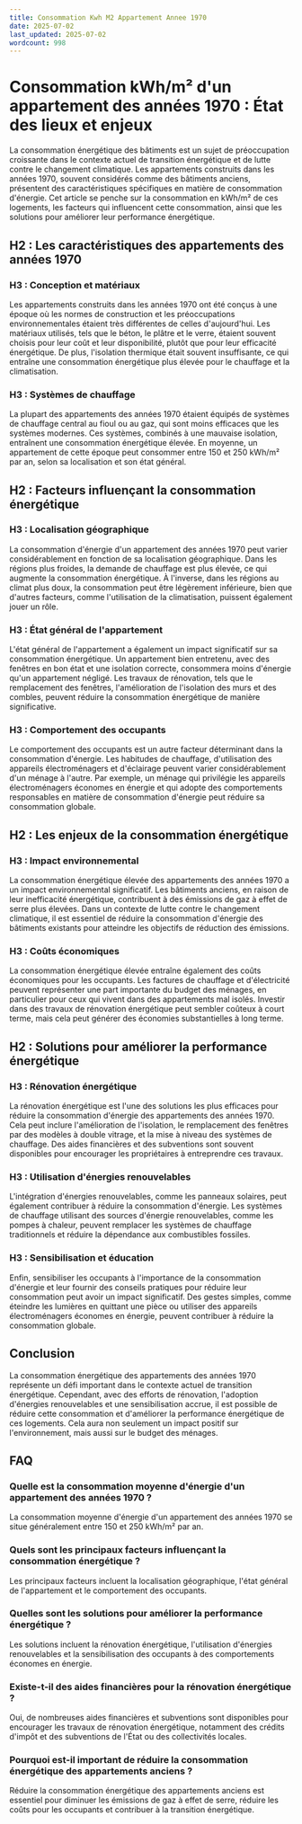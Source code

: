 ```yaml
---
title: Consommation Kwh M2 Appartement Annee 1970
date: 2025-07-02
last_updated: 2025-07-02
wordcount: 998
---
```


# Consommation kWh/m² d'un appartement des années 1970 : État des lieux et enjeux

La consommation énergétique des bâtiments est un sujet de préoccupation croissante dans le contexte actuel de transition énergétique et de lutte contre le changement climatique. Les appartements construits dans les années 1970, souvent considérés comme des bâtiments anciens, présentent des caractéristiques spécifiques en matière de consommation d'énergie. Cet article se penche sur la consommation en kWh/m² de ces logements, les facteurs qui influencent cette consommation, ainsi que les solutions pour améliorer leur performance énergétique.

## H2 : Les caractéristiques des appartements des années 1970

### H3 : Conception et matériaux

Les appartements construits dans les années 1970 ont été conçus à une époque où les normes de construction et les préoccupations environnementales étaient très différentes de celles d'aujourd'hui. Les matériaux utilisés, tels que le béton, le plâtre et le verre, étaient souvent choisis pour leur coût et leur disponibilité, plutôt que pour leur efficacité énergétique. De plus, l'isolation thermique était souvent insuffisante, ce qui entraîne une consommation énergétique plus élevée pour le chauffage et la climatisation.

### H3 : Systèmes de chauffage

La plupart des appartements des années 1970 étaient équipés de systèmes de chauffage central au fioul ou au gaz, qui sont moins efficaces que les systèmes modernes. Ces systèmes, combinés à une mauvaise isolation, entraînent une consommation énergétique élevée. En moyenne, un appartement de cette époque peut consommer entre 150 et 250 kWh/m² par an, selon sa localisation et son état général.

## H2 : Facteurs influençant la consommation énergétique

### H3 : Localisation géographique

La consommation d'énergie d'un appartement des années 1970 peut varier considérablement en fonction de sa localisation géographique. Dans les régions plus froides, la demande de chauffage est plus élevée, ce qui augmente la consommation énergétique. À l'inverse, dans les régions au climat plus doux, la consommation peut être légèrement inférieure, bien que d'autres facteurs, comme l'utilisation de la climatisation, puissent également jouer un rôle.

### H3 : État général de l'appartement

L'état général de l'appartement a également un impact significatif sur sa consommation énergétique. Un appartement bien entretenu, avec des fenêtres en bon état et une isolation correcte, consommera moins d'énergie qu'un appartement négligé. Les travaux de rénovation, tels que le remplacement des fenêtres, l'amélioration de l'isolation des murs et des combles, peuvent réduire la consommation énergétique de manière significative.

### H3 : Comportement des occupants

Le comportement des occupants est un autre facteur déterminant dans la consommation d'énergie. Les habitudes de chauffage, d'utilisation des appareils électroménagers et d'éclairage peuvent varier considérablement d'un ménage à l'autre. Par exemple, un ménage qui privilégie les appareils électroménagers économes en énergie et qui adopte des comportements responsables en matière de consommation d'énergie peut réduire sa consommation globale.

## H2 : Les enjeux de la consommation énergétique

### H3 : Impact environnemental

La consommation énergétique élevée des appartements des années 1970 a un impact environnemental significatif. Les bâtiments anciens, en raison de leur inefficacité énergétique, contribuent à des émissions de gaz à effet de serre plus élevées. Dans un contexte de lutte contre le changement climatique, il est essentiel de réduire la consommation d'énergie des bâtiments existants pour atteindre les objectifs de réduction des émissions.

### H3 : Coûts économiques

La consommation énergétique élevée entraîne également des coûts économiques pour les occupants. Les factures de chauffage et d'électricité peuvent représenter une part importante du budget des ménages, en particulier pour ceux qui vivent dans des appartements mal isolés. Investir dans des travaux de rénovation énergétique peut sembler coûteux à court terme, mais cela peut générer des économies substantielles à long terme.

## H2 : Solutions pour améliorer la performance énergétique

### H3 : Rénovation énergétique

La rénovation énergétique est l'une des solutions les plus efficaces pour réduire la consommation d'énergie des appartements des années 1970. Cela peut inclure l'amélioration de l'isolation, le remplacement des fenêtres par des modèles à double vitrage, et la mise à niveau des systèmes de chauffage. Des aides financières et des subventions sont souvent disponibles pour encourager les propriétaires à entreprendre ces travaux.

### H3 : Utilisation d'énergies renouvelables

L'intégration d'énergies renouvelables, comme les panneaux solaires, peut également contribuer à réduire la consommation d'énergie. Les systèmes de chauffage utilisant des sources d'énergie renouvelables, comme les pompes à chaleur, peuvent remplacer les systèmes de chauffage traditionnels et réduire la dépendance aux combustibles fossiles.

### H3 : Sensibilisation et éducation

Enfin, sensibiliser les occupants à l'importance de la consommation d'énergie et leur fournir des conseils pratiques pour réduire leur consommation peut avoir un impact significatif. Des gestes simples, comme éteindre les lumières en quittant une pièce ou utiliser des appareils électroménagers économes en énergie, peuvent contribuer à réduire la consommation globale.

## Conclusion

La consommation énergétique des appartements des années 1970 représente un défi important dans le contexte actuel de transition énergétique. Cependant, avec des efforts de rénovation, l'adoption d'énergies renouvelables et une sensibilisation accrue, il est possible de réduire cette consommation et d'améliorer la performance énergétique de ces logements. Cela aura non seulement un impact positif sur l'environnement, mais aussi sur le budget des ménages.

## FAQ

### Quelle est la consommation moyenne d'énergie d'un appartement des années 1970 ?

La consommation moyenne d'énergie d'un appartement des années 1970 se situe généralement entre 150 et 250 kWh/m² par an.

### Quels sont les principaux facteurs influençant la consommation énergétique ?

Les principaux facteurs incluent la localisation géographique, l'état général de l'appartement et le comportement des occupants.

### Quelles sont les solutions pour améliorer la performance énergétique ?

Les solutions incluent la rénovation énergétique, l'utilisation d'énergies renouvelables et la sensibilisation des occupants à des comportements économes en énergie.

### Existe-t-il des aides financières pour la rénovation énergétique ?

Oui, de nombreuses aides financières et subventions sont disponibles pour encourager les travaux de rénovation énergétique, notamment des crédits d'impôt et des subventions de l'État ou des collectivités locales.

### Pourquoi est-il important de réduire la consommation énergétique des appartements anciens ?

Réduire la consommation énergétique des appartements anciens est essentiel pour diminuer les émissions de gaz à effet de serre, réduire les coûts pour les occupants et contribuer à la transition énergétique.